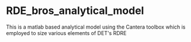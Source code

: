 # RDE_bros_analytical_model
This is a matlab based analytical model using the Cantera toolbox which is employed to size various elements of DET's RDRE
